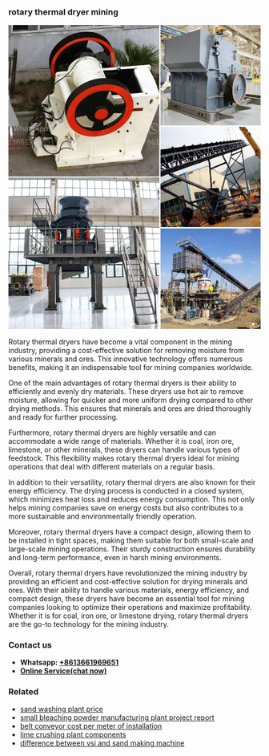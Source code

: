 <h3>rotary thermal dryer mining</h3><img src='1706767138.jpg' alt=''><p>Rotary thermal dryers have become a vital component in the mining industry, providing a cost-effective solution for removing moisture from various minerals and ores. This innovative technology offers numerous benefits, making it an indispensable tool for mining companies worldwide.</p><p>One of the main advantages of rotary thermal dryers is their ability to efficiently and evenly dry materials. These dryers use hot air to remove moisture, allowing for quicker and more uniform drying compared to other drying methods. This ensures that minerals and ores are dried thoroughly and ready for further processing.</p><p>Furthermore, rotary thermal dryers are highly versatile and can accommodate a wide range of materials. Whether it is coal, iron ore, limestone, or other minerals, these dryers can handle various types of feedstock. This flexibility makes rotary thermal dryers ideal for mining operations that deal with different materials on a regular basis.</p><p>In addition to their versatility, rotary thermal dryers are also known for their energy efficiency. The drying process is conducted in a closed system, which minimizes heat loss and reduces energy consumption. This not only helps mining companies save on energy costs but also contributes to a more sustainable and environmentally friendly operation.</p><p>Moreover, rotary thermal dryers have a compact design, allowing them to be installed in tight spaces, making them suitable for both small-scale and large-scale mining operations. Their sturdy construction ensures durability and long-term performance, even in harsh mining environments.</p><p>Overall, rotary thermal dryers have revolutionized the mining industry by providing an efficient and cost-effective solution for drying minerals and ores. With their ability to handle various materials, energy efficiency, and compact design, these dryers have become an essential tool for mining companies looking to optimize their operations and maximize profitability. Whether it is for coal, iron ore, or limestone drying, rotary thermal dryers are the go-to technology for the mining industry.</p><h3>Contact us</h3><ul><li><strong>Whatsapp:&nbsp;<a href="https://wa.me/8613661969651">+8613661969651</a></strong></li><li><a href="https://swt.shibang-china.com/?git&amp;zhl&amp;rotary thermal dryer mining"><strong>Online Service(chat now)</strong></a></li></ul><h3>Related</h3><ul><li><a href='sand washing plant price.md'>sand washing plant price</a></li><li><a href='small bleaching powder manufacturing plant project report.md'>small bleaching powder manufacturing plant project report</a></li><li><a href='belt conveyor cost per meter of installation.md'>belt conveyor cost per meter of installation</a></li><li><a href='lime crushing plant components.md'>lime crushing plant components</a></li><li><a href='difference between vsi and sand making machine.md'>difference between vsi and sand making machine</a></li></ul>